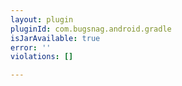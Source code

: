 ```yaml
---
layout: plugin
pluginId: com.bugsnag.android.gradle
isJarAvailable: true
error: ''
violations: []

---
```

